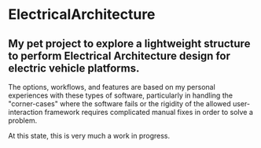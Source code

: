 # ElectricalArchitecture

## My pet project to explore a lightweight structure to perform Electrical Architecture design for electric vehicle platforms. 
The options, workflows, and features are based on my personal experiences with these types of software, particularly in handling the "corner-cases" where the software fails or the rigidity of the allowed user-interaction framework requires complicated manual fixes in order to solve a problem.

At this state, this is very much a work in progress.
